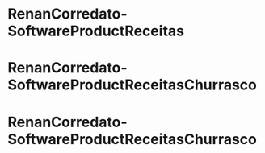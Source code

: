 # RenanCorredato-SoftwareProductReceitas
# RenanCorredato-SoftwareProductReceitasChurrasco
# RenanCorredato-SoftwareProductReceitasChurrasco
